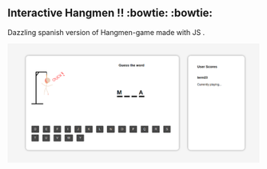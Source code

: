##  Interactive Hangmen !!  :bowtie:  :bowtie:

Dazzling spanish version of  Hangmen-game  made with JS .

<img src="hangmen_game.png"   />

 
 
